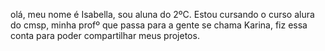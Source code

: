 olá, meu nome é Isabella, sou aluna do 2ºC. Estou cursando o curso alura do cmsp, minha profº que passa para a gente se chama Karina, fiz essa conta para poder compartilhar meus projetos.
